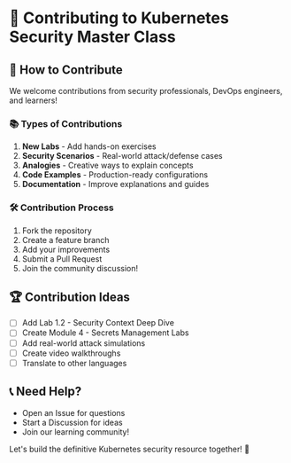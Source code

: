 # 🤝 Contributing to Kubernetes Security Master Class

## 🎯 How to Contribute
We welcome contributions from security professionals, DevOps engineers, and learners!

### 📚 Types of Contributions
1. **New Labs** - Add hands-on exercises
2. **Security Scenarios** - Real-world attack/defense cases
3. **Analogies** - Creative ways to explain concepts
4. **Code Examples** - Production-ready configurations
5. **Documentation** - Improve explanations and guides

### 🛠️ Contribution Process
1. Fork the repository
2. Create a feature branch
3. Add your improvements
4. Submit a Pull Request
5. Join the community discussion!

## 🏆 Contribution Ideas
- [ ] Add Lab 1.2 - Security Context Deep Dive
- [ ] Create Module 4 - Secrets Management Labs
- [ ] Add real-world attack simulations
- [ ] Create video walkthroughs
- [ ] Translate to other languages

## 📞 Need Help?
- Open an Issue for questions
- Start a Discussion for ideas
- Join our learning community!

Let's build the definitive Kubernetes security resource together! 🚀
